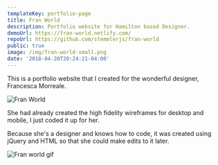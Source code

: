 ```yaml
---
templateKey: portfolio-page
title: Fran World
description: Portfolio website for Hamilton based Designer.
demoUrl: https://fran-world.netlify.com/
repoUrl: https://github.com/stemmlerjs/fran-world
public: true
image: /img/fran-world-small.png
date: '2018-04-20T20:24:21-04:00'
---
```


This is a portfolio website that I created for the wonderful designer, Francesca Morreale.

![Fran World](/img/frans.png)

She had already created the high fidelity wireframes for desktop and mobile, I just coded it up for her. 

Because she's a designer and knows how to code, it was created using jQuery and HTML so that she could make edits to it later.

![Fran world gif](/img/fran-gif.gif)